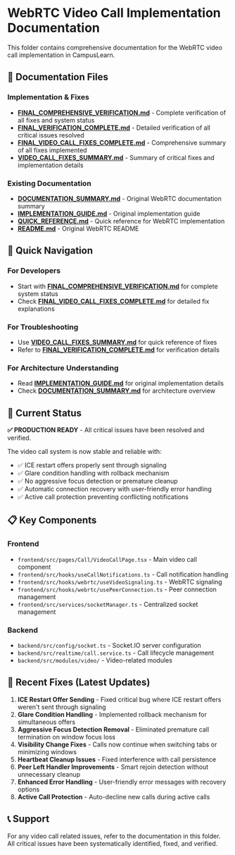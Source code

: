# WebRTC Video Call Implementation Documentation

This folder contains comprehensive documentation for the WebRTC video call implementation in CampusLearn.

## 📁 Documentation Files

### **Implementation & Fixes**
- **[FINAL_COMPREHENSIVE_VERIFICATION.md](./FINAL_COMPREHENSIVE_VERIFICATION.md)** - Complete verification of all fixes and system status
- **[FINAL_VERIFICATION_COMPLETE.md](./FINAL_VERIFICATION_COMPLETE.md)** - Detailed verification of all critical issues resolved
- **[FINAL_VIDEO_CALL_FIXES_COMPLETE.md](./FINAL_VIDEO_CALL_FIXES_COMPLETE.md)** - Comprehensive summary of all fixes implemented
- **[VIDEO_CALL_FIXES_SUMMARY.md](./VIDEO_CALL_FIXES_SUMMARY.md)** - Summary of critical fixes and implementation details

### **Existing Documentation**
- **[DOCUMENTATION_SUMMARY.md](./DOCUMENTATION_SUMMARY.md)** - Original WebRTC documentation summary
- **[IMPLEMENTATION_GUIDE.md](./IMPLEMENTATION_GUIDE.md)** - Original implementation guide
- **[QUICK_REFERENCE.md](./QUICK_REFERENCE.md)** - Quick reference for WebRTC implementation
- **[README.md](./README.md)** - Original WebRTC README

## 🎯 Quick Navigation

### **For Developers**
- Start with **[FINAL_COMPREHENSIVE_VERIFICATION.md](./FINAL_COMPREHENSIVE_VERIFICATION.md)** for complete system status
- Check **[FINAL_VIDEO_CALL_FIXES_COMPLETE.md](./FINAL_VIDEO_CALL_FIXES_COMPLETE.md)** for detailed fix explanations

### **For Troubleshooting**
- Use **[VIDEO_CALL_FIXES_SUMMARY.md](./VIDEO_CALL_FIXES_SUMMARY.md)** for quick reference of fixes
- Refer to **[FINAL_VERIFICATION_COMPLETE.md](./FINAL_VERIFICATION_COMPLETE.md)** for verification details

### **For Architecture Understanding**
- Read **[IMPLEMENTATION_GUIDE.md](./IMPLEMENTATION_GUIDE.md)** for original implementation details
- Check **[DOCUMENTATION_SUMMARY.md](./DOCUMENTATION_SUMMARY.md)** for architecture overview

## 🚀 Current Status

**✅ PRODUCTION READY** - All critical issues have been resolved and verified.

The video call system is now stable and reliable with:
- ✅ ICE restart offers properly sent through signaling
- ✅ Glare condition handling with rollback mechanism
- ✅ No aggressive focus detection or premature cleanup
- ✅ Automatic connection recovery with user-friendly error handling
- ✅ Active call protection preventing conflicting notifications

## 📋 Key Components

### **Frontend**
- `frontend/src/pages/Call/VideoCallPage.tsx` - Main video call component
- `frontend/src/hooks/useCallNotifications.ts` - Call notification handling
- `frontend/src/hooks/webrtc/useVideoSignaling.ts` - WebRTC signaling
- `frontend/src/hooks/webrtc/usePeerConnection.ts` - Peer connection management
- `frontend/src/services/socketManager.ts` - Centralized socket management

### **Backend**
- `backend/src/config/socket.ts` - Socket.IO server configuration
- `backend/src/realtime/call.service.ts` - Call lifecycle management
- `backend/src/modules/video/` - Video-related modules

## 🔧 Recent Fixes (Latest Updates)

1. **ICE Restart Offer Sending** - Fixed critical bug where ICE restart offers weren't sent through signaling
2. **Glare Condition Handling** - Implemented rollback mechanism for simultaneous offers
3. **Aggressive Focus Detection Removal** - Eliminated premature call termination on window focus loss
4. **Visibility Change Fixes** - Calls now continue when switching tabs or minimizing windows
5. **Heartbeat Cleanup Issues** - Fixed interference with call persistence
6. **Peer Left Handler Improvements** - Smart rejoin detection without unnecessary cleanup
7. **Enhanced Error Handling** - User-friendly error messages with recovery options
8. **Active Call Protection** - Auto-decline new calls during active calls

## 📞 Support

For any video call related issues, refer to the documentation in this folder. All critical issues have been systematically identified, fixed, and verified.